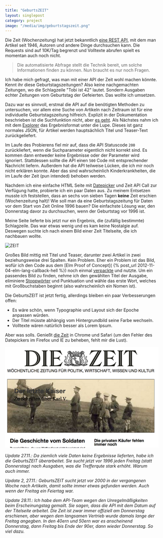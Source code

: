 ```yaml
---
title: "GeburtsZEIT"
layout: singlepost
category: project
image: "/media/img/geburtstagszeit.png"
---
```


Die Zeit (Wochenzeitung) hat jetzt bekanntlich [eine REST API](http://blog.zeit.de/open-data/2012/11/23/api-zeit-online-start/), mit dem man Artikel seit 1946, Autoren und andere Dinge durchsuchen kann. Die Requests sind auf 10K/Tag begrenzt und Volltexte abrufen spielt es momentan auch noch nicht.

> Die automatisierte Abfrage stellt die Technik bereit, um solche Informationen finden zu können. Nun braucht es nur noch Fragen.

Ich habe mich gefragt, was man mit einer API der Zeit wohl machen könnte. Kennt ihr diese Geburtstagszeitungen? Also keine nachgemachten Zeitungen, wo die Schlagzeile "Tobi ist 42" lautet. Sondern Ausgaben echter Zeitungen vom Geburtstag der Gefeierten. Das wollte ich umsetzen.

Dazu war es sinnvoll, erstmal die API auf die benötigten Methoden zu untersuchen, vor allem eine Suche von Artikeln nach Zeitraum ist für eine individuelle Geburtstagszeitung hilfreich. Explizit in der Dokumentation beschrieben ist die Suchfunktion nicht, aber [es geht](http://colegillespie.com/code/zeit-hack/). Als Nächstes nahm ich mit dem [Explorer](http://developer.zeit.de/explorer/) das Ergebnisformat unter die Lupe. Dieses ist ganz normales JSON, für Artikel werden hauptsächlich Titel und Teaser-Text zurückgeliefert.

Im Laufe des Probierens fiel mir auf, dass die API Statuscode ``200`` zurückliefert, wenn die Suchparameter eigentlich nicht korrekt sind. Es kommen dann entweder keine Ergebnisse oder der Parameter wird ignoriert. Stattdessen sollte die API einen ``500`` Code mit entsprechender Nachricht liefern. Außerdem hat die API teilweise Lücken, die ich mir noch nicht erklären konnte. Aber das sind wahrscheinlich Kinderkrankheiten, die im Laufe der Zeit (pun intended) behoben werden.

Nachdem ich eine einfache HTML Seite mit [Datepicker](http://amsul.github.com/pickadate.js/) und Zeit API Call zur Verfügung hatte, probierte ich ein paar Daten aus. Zu meinem Entsetzen musste ich feststellen, dass an sechs von sieben Tagen **keine** Zeit erschien (Wochenzeitung halt)! Wie soll man da eine Geburtstagszeitung für Daten vor dem Start von Zeit Online 1996 bauen? Die einfachste Lösung war, den Donnerstag davor zu durchsuchen, wenn der Geburtstag vor 1996 ist.

Meine Seite lieferte bis jetzt nur ein Ergebnis, die (zufällig bestimmte) Schlagzeile. Das war etwas wenig und es kam keine Nostalgie auf. Deswegen suchte ich nach einem Bild einer Zeit Titelseite, die ich nachbauen wollte.

![ZEIT](http://images.zeit.de/bilder/titelseiten_zeit/2008/012_001.jpg)

Großes Bild mittig mit Titel und Teaser, darunter zwei Artikel in zwei beziehungsweise drei Spalten. Kein Problem. Eher ein Problem ist das Bild, wofür ich den Code aus dem [Elm Proof of Concept]( {% post_url 2012-11-04-elm-lang-callback-hell %}) noch einmal [verpackte](https://github.com/prayerslayer/elm-js-promises/blob/master/RandomFlickr.js) und nutzte. Um ein passendes Bild zu finden, nehme ich den gewählten Titel der Ausgabe, eliminiere [Stoppwörter](https://github.com/prayerslayer/stopwords-js) und Punktuation und wähle das erste Wort, welches mit Großbuchstaben beginnt (also wahrscheinlich ein Nomen ist).

Die GeburtsZEIT ist jetzt fertig, allerdings bleiben ein paar Verbesserungen offen:

* Es wäre schön, wenn Typographie und Layout sich der Epoche anpassen würden.
* Der Titel müsste abhängig vom Hintergrundbild seine Farbe wechseln.
* Volltexte wären natürlich besser als Lorem Ipsum.

Aber was solls. Genießt [die Zeit]( /geburtszeit/ ) in Chrome und Safari (um den Fehler des Datepickers im Firefox und IE zu beheben, fehlt mir die Lust).

![GeburtstagsZEIT]( /media/img/geburtstagszeit.png)

*Update 27.11.: Da ziemlich viele Daten keine Ergebnisse lieferten, habe ich die GeburtsZEIT überarbeitet. Sie sucht jetzt vor 1996 jeden Freitag (statt Donnerstag) nach Ausgaben, was die Trefferqute stark erhöht. Warum auch immer.*

*Update 2, 27.11.: GeburtsZEIT sucht jetzt vor 2000 in der vergangenen Woche nach Artikeln, damit sollte immer etwas gefunden werden. Auch wenn der Freitag ein Feiertag war.*

*Update 28.11.: Ich habe dem API-Team wegen den Unregelmäßigkeiten beim Erscheinungstag gemailt. Sie sagen, dass die API mit dem Datum auf der Titelseite arbeitet. Die Zeit ist zwar immer offiziell am Donnerstag erschienen, aber wegen dem langsamen Vertrieb wurde damals lange der Freitag angegben. In den 40ern und 50ern war es anscheinend Donnerstag, dann Freitag bis Ende der 90er, dann wieder Donnerstag. So viel dazu.*